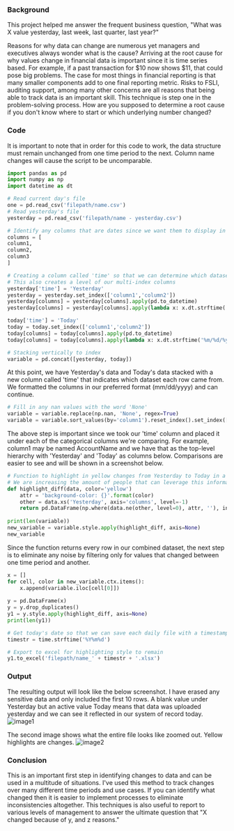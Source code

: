 ### **Background**
This project helped me answer the frequent business question, "What was X value yesterday, last week, last quarter, last year?"

Reasons for why data can change are numerous yet managers and executives always wonder what is the cause? Arriving at the root cause for why values change in financial data is important since it is time series based. For example, if a past transaction for $10 now shows $11, that could pose big problems. The case for most things in financial reporting is that many smaller components add to one final reporting metric. Risks to FSLI, auditing support, among many other concerns are all reasons that being able to track data is an important skill. This technique is step one in the problem-solving process. How are you supposed to determine a root cause if you don't know where to start or which underlying number changed?

### **Code**
It is important to note that in order for this code to work, the data structure must remain unchanged from one time period to the next. Column name changes will cause the script to be uncomparable.

```python
import pandas as pd
import numpy as np
import datetime as dt

# Read current day's file
one = pd.read_csv('filepath/name.csv')
# Read yesterday's file
yesterday = pd.read_csv('filepath/name - yesterday.csv')

# Identify any columns that are dates since we want them to display in a certain format
columns = [
column1,
column2,
column3
]

# Creating a column called 'time' so that we can determine which dataset each row came from
# This also creates a level of our multi-index columns
yesterday['time'] = 'Yesterday'
yesterday = yesterday.set_index(['column1','column2'])
yesterday[columns] = yesterday[columns].apply(pd.to_datetime)
yesterday[columns] = yesterday[columns].apply(lambda x: x.dt.strftime('%m/%d/%y'))

today['time'] = 'Today'
today = today.set_index(['column1','column2'])
today[columns] = today[columns].apply(pd.to_datetime)
today[columns] = today[columns].apply(lambda x: x.dt.strftime('%m/%d/%y'))

# Stacking vertically to index
variable = pd.concat([yesterday, today])
```
At this point, we have Yesterday's data and Today's data stacked with a new column called 'time' that indicates which dataset each row came from. We formatted the columns in our preferred format (mm/dd/yyyy) and can continue.

```python
# Fill in any nan values with the word 'None'
variable = variable.replace(np.nan, 'None', regex=True)
variable = variable.sort_values(by='column1').reset_index().set_index(['column1', 'time']).unstack(level=1)
```
The above step is important since we took our 'time' column and placed it under each of the categorical columns we're comparing. For example, column1 may be named AccountName and we have that as the top-level hierarchy with 'Yesterday' and 'Today' as columns below. Comparisons are easier to see and will be shown in a screenshot below.

```python
# Function to highlight in yellow changes from Yesterday to Today in a digestible excel format
# We are increasing the amount of people that can leverage this information
def highlight_diff(data, color='yellow')
    attr = 'background-color: {}'.format(color)
    other = data.xs('Yesterday', axis='columns', level=-1)
    return pd.DataFrame(np.where(data.ne(other, level=0), attr, ''), index=data.index, columns=data.columns)
    
print(len(variable))
new_variable = variable.style.apply(highlight_diff, axis=None)
new_variable
```
Since the function returns every row in our combined dataset, the next step is to eliminate any noise by filtering only for values that changed between one time period and another.

```python
x = []
for cell, color in new_variable.ctx.items():
    x.append(variable.iloc[cell[0]])
    
y = pd.DataFrame(x)
y = y.drop_duplicates()
y1 = y.style.apply(highlight_diff, axis=None)
print(len(y1))

# Get today's date so that we can save each daily file with a timestamp to easily reference later
timestr = time.strftime('%Y%m%d')

# Export to excel for highlighting style to remain
y1.to_excel('filepath/name_' + timestr + '.xlsx')
```

### **Output**
The resulting output will look like the below screenshot. I have erased any sensitive data and only included the first 10 rows. A blank value under Yesterday but an active value Today means that data was uploaded yesterday and we can see it reflected in our system of record today.
![image1]({{site.baseurl}}/assets/img/ComparisonOutputClose.PNG)

The second image shows what the entire file looks like zoomed out. Yellow highlights are changes.
![image2]({{site.baseurl}}/assets/img/ComparisonOutputFar.PNG)

### **Conclusion**
This is an important first step in identifying changes to data and can be used in a multitude of situations. I've used this method to track changes over many different time periods and use cases. If you can identify what changed then it is easier to implement processes to eliminate inconsistencies altogether. This techniques is also useful to report to various levels of management to answer the ultimate question that "X changed because of y, and z reasons."
